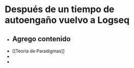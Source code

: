 # Después de un tiempo de autoengaño vuelvo a Logseq
- ## Agrego contenido
- [[Teoria de Paradigmas]]
-
-